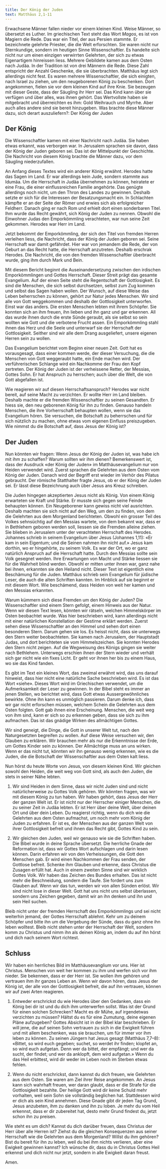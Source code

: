 ```yaml
---
title: Der König der Juden
text: Matthäus 2,1-11
---
```


Erwachsene Männer fallen nieder vor einem kleinen Kind. Weise Männer, so übersetzt es Luther. Im griechischen Text steht das Wort *Magos*, es ist von Magiern die Rede. Das war ein Titel, der aus Persien stammte. Er bezeichnete gelehrte Priester, die die Welt erforschten. Sie waren nicht nur Sternkundige, sondern im heutigen Sinne Wissenschaftler. Es handelte sich nicht nur um einen einzigen verwirrten Gelehrten, der sich zu etwas Eigenartigem hinreissen liess. Mehrere Gebildete kamen aus dem Osten nach Judäa. In der Tradition ist von drei Männern die Rede. Diese Zahl entspricht der Anzahl Geschenke, die sie überbrachten. Matthäus legt sich allerdings nicht fest. Es waren mehrere Wissenschaftler, die sich einigten, nach Israel zu ziehen, um den neugeborenen König zu beschenken. Dort angekommen, fielen sie vor dem kleinen Kind auf ihre Knie. Sie bezeugen mit dieser Geste, dass der Säugling ihr Herr sei. Das Kind kann über sie verfügen und über alles, was ihnen gehört. Das Wertvollste haben sie mitgebracht und überreichten es ihm: Gold Weihrauch und Myrrhe. Aber auch alles andere sind sie bereit hinzugeben. Was brachte diese Männer dazu, sich derart auszuliefern?: Der König der Juden


##  Der König

Die Wissenschaftler kamen mit einer Nachricht nach Judäa. Sie haben etwas erkannt, was verborgen war. In Jerusalem sprachen sie davon, dass der König der Juden geboren sei. Das ist der Mittelpunkt der Geschichte. Die Nachricht von diesem König brachte die Männer dazu, vor dem Säugling niederzufallen.

An Anfang dieses Textes wird ein anderer König erwähnt. Herodes hatte das Sagen im Land. Er war allerdings kein Jude, sondern stammte aus Idumäa. Um die Herrschaft in Judäa übernehmen zu können, heiratete er eine Frau, die einer einflussreichen Familie angehörte. Das genügte allerdings noch nicht, um den Thron des Landes zu gewinnen. Deshalb setzte er sich für die Interessen der Besatzungsmacht ein. In Schlachten kämpfte er an der Seite der Römer und erwies sich als erfolgreicher Feldherr. Danach ging er nach Rom und erhielt dort einen sonderbaren Titel. Ihm wurde das Recht gewährt, sich König der Juden zu nennen. Obwohl die Einwohner Judas den Emporkömmling verachteten, war nun seine Zeit gekommen. Herodes war Herr im Land.

Jetzt bekommt der Emporkömmling, der sich den Titel von fremden Herren verleihen liess, die Nachricht, dass der König der Juden geboren sei. Seine Herrschaft war damit gefährdet. Hier war von jemandem die Rede, der von Geburt an das Recht hatte, die Herrschaft anzutreten. Deshalb erschrak Herodes. Die Nachricht, die von den fremden Wissenschaftler überbracht wurde, ging ihm durch Mark und Bein.

Mit diesem Bericht beginnt die Auseinandersetzung zwischen den irdischen Emporkömmlingen und Gottes Herrschaft. Dieser Streit prägt das gesamte Evangelium. Auf der einen Seite steht die Regentschaft der Gottlosigkeit. Es sind die Menschen, die sich selbst durchsetzen, selbst zum Zug kommen und selbst das Sagen haben wollen. Der Wunsch, auf diese Weise das Leben beherrschen zu können, gehört zur Natur jedes Menschen. Wir sind alle von Gott weggekommen und deshalb der Gottlosigkeit unterworfen. Einst war das anders. Die ersten Menschen lebten mit ihrem Schöpfer. Sie konnten sich an ihm freuen, ihn lieben und ihn ganz und gar erkennen. All das wurde ihnen durch die erste Sünde geraubt, als sie selbst so sein wollten wie Gott und die verbotene Frucht assen. Ein Emporkömmling stahl ihnen das Herz und die Seele und unterwarf sie der Herrschaft der Gottlosigkeit. Seither sind wir alle dem Drang ausgeliefert, unsere eigenen Herren sein zu wollen.

Das Evangelium berichtet vom Beginn einer neuen Zeit. Gott hat es vorausgesagt, dass einer kommen werde, der dieser Versuchung, die die Menschen von Gott weggeraubt hatte, ein Ende machen wird. Der verführerischen Schlange wird ein Nachkomme der Frau den Kopf zertreten. Der König der Juden ist der verheissene Retter, der Messias, Gottes Sohn. Er hat Anspruch zu herrschen; auch über die Welt, die von Gott abgefallen ist.

Wie reagieren wir auf diesen Herrschaftsanspruch? Herodes war nicht bereit, auf seine Macht zu verzichten. Er wollte Herr im Land bleiben. Deshalb machte er die fremden Wissenschaftler zu seinen Gesandten. Er hiess sie, den neu geborenen König für ihn zu finden. Genauso handeln Menschen, die ihre Vorherrschaft behaupten wollen, wenn sie das Evangelium hören. Sie versuchen, die Botschaft zu beherrschen und für sich nützlich zu machen, ohne etwas vom eigenen Einfluss preiszugeben. Wie nimmst du die Botschaft auf, dass Jesus der König ist?


##  Der Juden

Nun könnten wir fragen: Wenn Jesus der König der Juden ist, was habe ich mit ihm zu schaffen? Warum sollten wir ihm dienen? Bemerkenswert ist, dass der Ausdruck «der König der Juden» im Matthäusevangelium nur von Heiden verwendet wird. Zuerst sprachen die Gelehrten aus dem Osten vom König der Juden. Danach wird der Begriff erst wieder im Verhör des Pilatus gebraucht. Der römische Statthalter fragte Jesus, ob er der König der Juden sei. Er lässt diese Bezeichnung auch über Jesus ans Kreuz schreiben.

Die Juden hingegen akzeptierten Jesus nicht als König. Von einem König erwarteten sie Kraft und Stärke. Er musste sich gegen seine Feinde behaupten können. Ein Neugeborener kann gewiss nicht viel ausrichten. Deshalb machten sie sich nicht auf den Weg, um den zu finden, von dem die Gelehrten aus dem Morgenland berichteten. Obwohl ein grosser Teil des Volkes sehnsüchtig auf den Messias wartete, von dem bekannt war, dass er in Bethlehem geboren werden soll, liessen sie die Fremden alleine ziehen. Sie blieben in Jerusalem unter der verachteten Herrschaft des Herodes. Johannes schrieb in seinem Evangelium über Jesus (Johannes 1,11): «Er kam in sein Eigentum; und die Seinen nahmen ihn nicht auf.» Jesus kam dorthin, wo er hingehörte, zu seinem Volk. Es war der Ort, wo er ganz natürlich Anspruch auf die Herrschaft hatte. Durch den Messias sollte sein Volk gesegnet werden. Ihre Erwartungen von Macht und Stärke liessen sie für die Wahrheit blind werden. Obwohl er mitten unter ihnen war, ganz nahe bei ihnen, erkannten sie den Heiland nicht. Dieser Text ist eigentlich eine Beschämung für die Juden. Matthäus schrieb sein Evangelium für jüdische Leser, die auch die alten Schriften kannten. Im Hinblick auf sie beginnt er mit diesem Wort. Wie beschämend, dass Heiden von weit her kamen und den Messias erkannten.

Warum kümmern sich diese Fremden um den König der Juden? Die Wissenschaftler sind einem Stern gefolgt, einem Hinweis aus der Natur. Wenn wir diesen Text lesen, könnten wir rätseln, welchen Himmelskörper im Osten beobachtet wurde. Was hier beschrieben wird, kann allerdings nicht mit einer natürlichen Konstellation der Gestirne erklärt werden. Zuerst sehen diese Wissenschaftler an den Himmel und sehen dort einen besonderen Stern. Darum gehen sie los. Es heisst nicht, dass sie unterwegs den Stern weiter beobachteten. Sie kamen nach Jerusalem, der Hauptstadt Judas, und dort berichteten sie vom Himmelszeichen. Sie konnten Herodes den Stern nicht zeigen. Auf die Wegweisung des Königs gingen sie weiter nach Bethlehem. Unterwegs erschien ihnen der Stern wieder und verhält sich gar nicht wie ein fixes Licht. Er geht vor ihnen her bis zu einem Haus, wo sie das Kind fanden.

Es gibt im Text ein kleines Wort, das zweimal erwähnt wird, das uns darauf hinweist, dass hier nicht eine natürliche Sache beschrieben wird. Es ist das Wort «siehe». Dieses Wort wird im Griechischen verwendet, um die Aufmerksamkeit der Leser zu gewinnen. In der Bibel steht es immer an jenen Stellen, wo berichtet wird, dass Gott etwas Aussergewöhnliches bewirkte. Ohne ihn kann es unmöglich passieren. Darum denke ich, dass wir gar nicht erforschen müssen, welchem Schein die Gelehrten aus dem Osten folgten. Gott gab ihnen eine Erscheinung. Menschen, die weit weg von ihm sind, kann er sich so zu erkennen geben, dass sie sich zu ihm aufmachen. Das ist das gnädige Wirken des allmächtigen Gottes.

Wir sind geneigt, die Dinge, die Gott in unserer Welt tut, nach den Naturgesetzten begreifen zu wollen. Auf diese Weise versuchen wir, den Glauben zu erklären. Wir brauchen mehr als nur die Erkenntnisse der Erde, um Gottes Kinder sein zu können. Der Allmächtige muss an uns wirken. Wenn er das nicht tut, könnten wir ihn genauso wenig erkennen, wie es die Juden, die die Botschaft der Wissenschaftler aus dem Osten kalt liess.

Nun hörst du heute Worte von Jesus, von diesem kleinen Kind. Wir gleichen sowohl den Heiden, die weit weg von Gott sind, als auch den Juden, die stets in seiner Nähe lebten.

1. Wir sind Heiden in dem Sinne, dass wir nicht Juden sind und nicht natürlicherweise zu Gottes Volk gehören. Wir könnten fragen, was wir mit diesem König zu tun haben. Wir haben gehört, dass Jesus der Herr der ganzen Welt ist. Er ist nicht nur der Herrscher einiger Menschen, die zu seiner Zeit in Judäa lebten. Er ist Herr über deine Welt, über deinen Ort und über dein Leben. Du reagierst richtig, wenn du dich wie die Gelehrten aus dem Osten aufmachst, um noch mehr vom König der Juden zu erfahren. Er ist es, der Menschen aus der ganzen Welt von ihrer Gottlosigkeit befreit und ihnen das Recht gibt, Gottes Kind zu sein.

2. Wir gleichen den Juden, weil wir genauso wie sie die Schriften haben. Die Bibel wurde in deine Sprache übersetzt. Die herrliche Gnade der Reformation ist, dass wir Gottes Wort aufschlagen und darin lesen können. Darin erfahren wir von den Verheissungen, die Gott den Menschen gab. Er wird einen Nachkommen der Frau senden, der Gottlose befreit. Schenke ihm Glauben und erkenne, dass Christus die Zusagen erfüllt hat. Auch in einem zweiten Sinne sind wir wirklich Gottes Volk. Wir haben das Zeichen des Bundes erhalten. Das ist nicht mehr die Beschneidung, sondern die Taufe. Sie fordert uns zum Glauben auf. Wenn wir das tun, werden wir von allen Sünden erlöst. Wir sind nicht lose in dieser Welt. Gott hat uns nicht uns selbst überlassen, sondern uns Zeichen gegeben, damit wir an ihn denken und ihn und sein Heil suchen.

Bleib nicht unter der fremden Herrschaft des Emporkömmlings und sei nicht weiterhin jemand, der Gottes Herrschaft ablehnt. Kehr um zu deinem Schöpfer und bitte ihn um die Vergebung der Sünde, dass du ganz ohne ihn leben wolltest. Bleib nicht stehen unter der Herrschaft der Welt, sondern komm zu Christus und nimm ihn als deinen König an, indem du auf ihn hörst und dich nach seinem Wort richtest.


## Schluss

Wir haben ein herrliches Bild im Matthäusevanglium vor uns. Hier ist Christus. Menschen von weit her kommen zu ihm und werfen sich vor ihm nieder. Sie bekennen, dass er der Herr ist. Sie wollen ihm gehören und vertrauen ihm ihr ganzes Leben an. Wenn wir davon hören, dass Jesus der König ist, der alle von der Gottlosigkeit befreit, die auf ihn vertrauen, können wir auf zwei Arten reagieren.

1. Entweder erschrickst du wie Herodes über den Gedanken, dass ein König bei dir ist und du dich ihm unterwerfen sollst. Was ist der Grund für einen solchen Schrecken? Macht es dir Mühe, auf irgendetwas verzichten zu müssen? Hältst du es für eine Zumutung, deine eigenen Pläne aufzugeben? Gottes Absicht ist in der Bibel klar beschrieben. Er will jene, die auf seinen Sohn vertrauen zu sich in die Ewigkeit führen und mit allem beschenken, was sie brauchen, um für immer vor ihm leben zu können. Zu seinen Jüngern hat Jesus gesagt (Matthäus 7,7–8): «Bittet, so wird euch gegeben; suchet, so werdet ihr finden; klopfet an, so wird euch aufgetan. Denn wer da bittet, der empfängt; und wer da sucht, der findet; und wer da anklopft, dem wird aufgetan.» Wenn du das Heil erbittest, wird dir weder im Leben noch im Sterben etwas fehlen.

2. Wenn du nicht erschrickst, dann kannst du dich freuen, wie Gelehrten aus dem Osten. Sie waren am Ziel ihrer Reise angekommen. An Jesus kann sich wahrhaft freuen, wer daran glaubt, dass er die Strafe für die Gottlosigkeit bezahlte. Der heilige Gott wird dir keine Schuld mehr vorhalten, weil sein Sohn sie vollständig beglichen hat. Stattdessen wird er dich als sein Kind annehmen. Diese Gnade gibt dir jeden Tag Grund, Jesus anzubeten, ihm zu danken und ihn zu loben. Je mehr du vom Heil erkennst, dass er dir zubereitet hat, desto mehr Grund findest du, jetzt schon ihn zu preisen.

Wie steht es um dich? Kannst du dich darüber freuen, dass Christus der Herr über alle Herren ist? Ziehst du die gleichen Konsequenzen aus seiner Herrschaft wie die Gelehrten aus dem Morgenland? Willst du ihm gehören? Bist du bereit für ihn zu leben, weil du bei ihm nichts verlieren, aber eine Ewigkeit gewinnen kannst? Ich wünsche dir, dass du in Christus Gottes Heil erkennst und dich nicht nur jetzt, sondern in alle Ewigkeit daran freust.

Amen.
